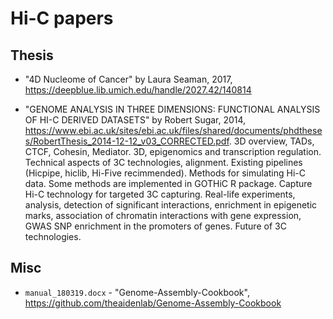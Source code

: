 # Hi-C papers

## Thesis

- "4D Nucleome of Cancer" by Laura Seaman, 2017, https://deepblue.lib.umich.edu/handle/2027.42/140814

- "GENOME ANALYSIS IN THREE DIMENSIONS: FUNCTIONAL ANALYSIS OF HI-C DERIVED DATASETS" by Robert Sugar, 2014, https://www.ebi.ac.uk/sites/ebi.ac.uk/files/shared/documents/phdtheses/RobertThesis_2014-12-12_v03_CORRECTED.pdf. 3D overview, TADs, CTCF, Cohesin, Mediator. 3D, epigenomics and transcription regulation. Technical aspects of 3C technologies, alignment. Existing pipelines (Hicpipe, hiclib, Hi-Five recimmended). Methods for simulating Hi-C data. Some methods are implemented in GOTHiC R package. Capture Hi-C technology for targeted 3C capturing. Real-life experiments, analysis, detection of significant interactions, enrichment in epigenetic marks, association of chromatin interactions with gene expression, GWAS SNP enrichment in the promoters of genes. Future of 3C technologies.

## Misc

- `manual_180319.docx` - "Genome-Assembly-Cookbook", https://github.com/theaidenlab/Genome-Assembly-Cookbook